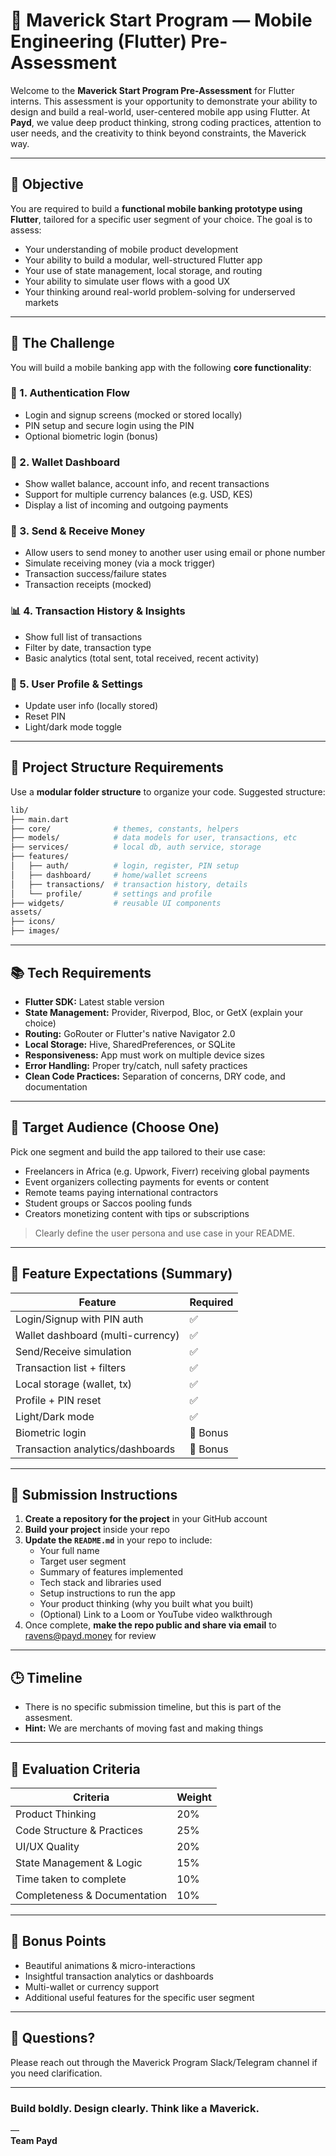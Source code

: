 # 🚀 Maverick Start Program — Mobile Engineering (Flutter) Pre-Assessment

Welcome to the **Maverick Start Program Pre-Assessment** for Flutter interns. This assessment is your opportunity to demonstrate your ability to design and build a real-world, user-centered mobile app using Flutter. At **Payd**, we value deep product thinking, strong coding practices, attention to user needs, and the creativity to think beyond constraints, the Maverick way.

---

## 🧠 Objective

You are required to build a **functional mobile banking prototype using Flutter**, tailored for a specific user segment of your choice. The goal is to assess:

- Your understanding of mobile product development
- Your ability to build a modular, well-structured Flutter app
- Your use of state management, local storage, and routing
- Your ability to simulate user flows with a good UX
- Your thinking around real-world problem-solving for underserved markets

---

## 🎯 The Challenge

You will build a mobile banking app with the following **core functionality**:

### 🔐 1. Authentication Flow
- Login and signup screens (mocked or stored locally)
- PIN setup and secure login using the PIN
- Optional biometric login (bonus)

### 💼 2. Wallet Dashboard
- Show wallet balance, account info, and recent transactions
- Support for multiple currency balances (e.g. USD, KES)
- Display a list of incoming and outgoing payments

### 💸 3. Send & Receive Money
- Allow users to send money to another user using email or phone number
- Simulate receiving money (via a mock trigger)
- Transaction success/failure states
- Transaction receipts (mocked)

### 📊 4. Transaction History & Insights
- Show full list of transactions
- Filter by date, transaction type
- Basic analytics (total sent, total received, recent activity)

### 🧑 5. User Profile & Settings
- Update user info (locally stored)
- Reset PIN
- Light/dark mode toggle

---

## 📂 Project Structure Requirements

Use a **modular folder structure** to organize your code. Suggested structure:

```bash
lib/
├── main.dart
├── core/              # themes, constants, helpers
├── models/            # data models for user, transactions, etc
├── services/          # local db, auth service, storage
├── features/
│   ├── auth/          # login, register, PIN setup
│   ├── dashboard/     # home/wallet screens
│   ├── transactions/  # transaction history, details
│   └── profile/       # settings and profile
├── widgets/           # reusable UI components
assets/
├── icons/
├── images/
```

---

## 📚 Tech Requirements

- **Flutter SDK:** Latest stable version
- **State Management:** Provider, Riverpod, Bloc, or GetX (explain your choice)
- **Routing:** GoRouter or Flutter's native Navigator 2.0
- **Local Storage:** Hive, SharedPreferences, or SQLite
- **Responsiveness:** App must work on multiple device sizes
- **Error Handling:** Proper try/catch, null safety practices
- **Clean Code Practices:** Separation of concerns, DRY code, and documentation

---

## 👥 Target Audience (Choose One)

Pick one segment and build the app tailored to their use case:

- Freelancers in Africa (e.g. Upwork, Fiverr) receiving global payments
- Event organizers collecting payments for events or content
- Remote teams paying international contractors
- Student groups or Saccos pooling funds
- Creators monetizing content with tips or subscriptions

> Clearly define the user persona and use case in your README.

---

## 🔧 Feature Expectations (Summary)

| Feature                          | Required |
|----------------------------------|----------|
| Login/Signup with PIN auth       | ✅        |
| Wallet dashboard (multi-currency)| ✅        |
| Send/Receive simulation          | ✅        |
| Transaction list + filters       | ✅        |
| Local storage (wallet, tx)       | ✅        |
| Profile + PIN reset              | ✅        |
| Light/Dark mode                  | ✅        |
| Biometric login                  | 🔁 Bonus |
| Transaction analytics/dashboards| 🔁 Bonus |

---

## 📌 Submission Instructions

1. **Create a repository for the project** in your GitHub account
2. **Build your project** inside your repo
3. **Update the `README.md`** in your repo to include:
   - Your full name
   - Target user segment
   - Summary of features implemented
   - Tech stack and libraries used
   - Setup instructions to run the app
   - Your product thinking (why you built what you built)
   - (Optional) Link to a Loom or YouTube video walkthrough
4. Once complete, **make the repo public and share via email** to ravens@payd.money for review

---

## 🕒 Timeline

- There is no specific submission timeline, but this is part of the assesment.
- **Hint:** We are merchants of moving fast and making things

---

## 🧭 Evaluation Criteria

| Criteria                     | Weight |
|------------------------------|--------|
| Product Thinking              | 20%    |
| Code Structure & Practices    | 25%    |
| UI/UX Quality                 | 20%    |
| State Management & Logic      | 15%    |
| Time taken to complete        | 10%    |
| Completeness & Documentation  | 10%    |

---

## 🌟 Bonus Points

- Beautiful animations & micro-interactions
- Insightful transaction analytics or dashboards
- Multi-wallet or currency support
- Additional useful features for the specific user segment

---

## 💬 Questions?

Please reach out through the Maverick Program Slack/Telegram channel if you need clarification.

---

### Build boldly. Design clearly. Think like a Maverick.

—  
**Team Payd**
